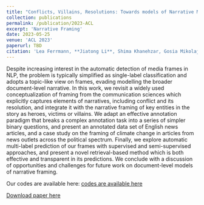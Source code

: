 ```yaml
---
title: "Conflicts, Villains, Resolutions: Towards models of Narrative Media Framing"
collection: publications
permalink: /publication/2023-ACL
excerpt: 'Narrative Framing'
date: 2023-05-25
venue: 'ACL 2023'
paperurl: TBD
citation: 'Lea Ferrmann, **Jiatong Li**, Shima Khanehzar, Gosia Mikolajczak. (2023). Conflicts, Villains, Resolutions: Towards models of Narrative Media Framing. ACL 2023 (To appear).'
---
```


Despite increasing interest in the automatic detection of media frames in NLP, the problem is typically simplified as single-label classification and adopts a topic-like view on frames, evading modelling the broader document-level narrative. In this work, we revisit a widely used conceptualization of framing from the communication sciences which explicitly captures elements of narratives, including conflict and its resolution, and integrate it with the narrative framing of key entities in the story as heroes, victims or villains. We adapt an effective annotation paradigm that breaks a complex annotation task into a series of simpler binary questions, and present an annotated data set of English news articles, and a case study on the framing of climate change in articles from news outlets across the political spectrum. Finally, we explore automatic multi-label prediction of our frames with supervised and semi-supervised approaches, and present a novel retrieval-based method which is both effective and transparent in its predictions. We conclude with a discussion of opportunities and challenges for future work on document-level models of narrative framing.

Our codes are available here:
[codes are available here](https://github.com/phenixace/narrative-framing)

[Download paper here](https://arxiv.org/abs/2306.02052)
